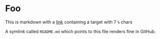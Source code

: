 # Foo
This is markdown with a [link](%%) containing a target with 7 `%` chars

A symlink called `README.md` which points to this file renders fine in GitHub.
